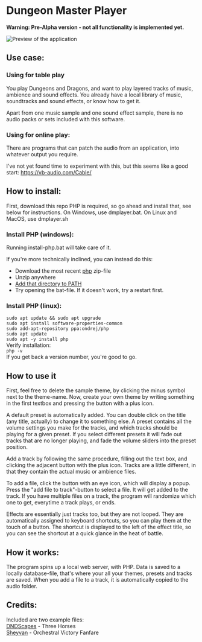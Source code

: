 # Dungeon Master Player
<b>Warning: Pre-Alpha version - not all functionality is implemented yet.</b>

<img src="https://scontent.fsvg2-1.fna.fbcdn.net/v/t1.15752-9/356652377_1275279750045847_7877918628450760678_n.png?_nc_cat=111&ccb=1-7&_nc_sid=ae9488&_nc_ohc=gP9QigbzU6UAX9BNpZI&_nc_ht=scontent.fsvg2-1.fna&oh=03_AdQ2aTIdz4NkaNHkT_k6D2wgPQMP_keukUS0zAJDaFY9Tw&oe=64DD2CE2" alt="Preview of the application">

## Use case:
### Using for table play
You play Dungeons and Dragons, and want to play layered tracks of music, ambience and sound effects.
You already have a local library of music, soundtracks and sound effects, or know how to get it.

Apart from one music sample and one sound effect sample, there is no audio packs or sets included with this software.

### Using for online play:
There are programs that can patch the audio from an application, into whatever output you require.

I've not yet found time to experiment with this, but this seems like a good start: https://vb-audio.com/Cable/

## How to install:
First, download this repo
PHP is required, so go ahead and install that, see below for instructions.
On Windows, use dmplayer.bat.
On Linux and MacOS, use dmplayer.sh

### Install PHP (windows):
Running install-php.bat will take care of it.

If you're more technically inclined, you can instead do this:
- Download the most recent <a href="https://windows.php.net/download">php</a> zip-file
- Unzip anywhere
- <a href="https://www.computerhope.com/issues/ch000549.htm">Add that directory to PATH</a>
- Try opening the bat-file. If it doesn't work, try a restart first.

### Install PHP (linux):
`sudo apt update && sudo apt upgrade`<br>
`sudo apt install software-properties-common`<br>
`sudo add-apt-repository ppa:ondrej/php`<br>
`sudo apt update`<br>
`sudo apt -y install php`<br>
Verify installation:<br>
`php -v`<br>
If you get back a version number, you're good to go.

## How to use it
First, feel free to delete the sample theme, by clicking the minus symbol next to the theme-name. Now, create your own theme by writing something in the first textbox and pressing the button with a plus icon.

A default preset is automatically added. You can double click on the title (any title, actually) to change it to something else. A preset contains all the volume settings you make for the tracks, and which tracks should be playing for a given preset. If you select different presets it will fade out tracks that are no longer playing, and fade the volume sliders into the preset position.

Add a track by following the same procedure, filling out the text box, and clicking the adjacent button with the plus icon. Tracks are a little different, in that they contain the actual music or ambience files.

To add a file, click the button with an eye icon, which will display a popup. Press the "add file to track"-button to select a file. It will get added to the track. If you have multiple files on a track, the program will randomize which one to get, everytime a track plays, or ends.

Effects are essentially just tracks too, but they are not looped. They are automatically assigned to keyboard shortcuts, so you can play them at the touch of a button. The shortcut is displayed to the left of the effect title, so you can see the shortcut at a quick glance in the heat of battle.

## How it works:
The program spins up a local web server, with PHP.
Data is saved to a locally database-file, that's where your all your themes, presets and tracks are saved.
When you add a file to a track, it is automatically copied to the audio folder.

## Credits:
Included are two example files:<br>
<a href="https://www.youtube.com/@dndscapes4824">DNDScapes</a> - Three Horses<br>
<a href="https://freesound.org/people/Sheyvan/">Sheyvan</a> - Orchestral Victory Fanfare